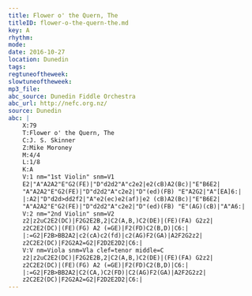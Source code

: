 ```yaml
---
title: Flower o' the Quern, The
titleID: flower-o-the-quern-the.md
key: A
rhythm: 
mode:
date: 2016-10-27
location: Dunedin
tags:
regtuneoftheweek:
slowtuneoftheweek:
mp3_file:
abc_source: Dunedin Fiddle Orchestra
abc_url: http://nefc.org.nz/
source: Dunedin
abc: |
    X:79
    T:Flower o' the Quern, The
    C:J. S. Skinner
    Z:Mike Moroney
    M:4/4
    L:1/8
    K:A
    V:1 nm="1st Violin" snm=V1
    E2|"A"A2A2"E"G2(FE)|"D"d2d2"A"c2e2|e2(cB)A2(Bc)|"E"B6E2|
    "A"A2A2"E"G2(FE)|"D"d2d2"A"c2e2|"D"(ed)(FB) "E"A2G2|"A"[EA]6:|
    |:A2|"D"d2d>dd2f2|"A"e2(ec)e2(af)|e2 (cB)A2(Bc)|"E"B6E2|
    "A"A2A2"E"G2(FE)|"D"d2d2"A"c2e2|"D"(ed)(FB) "E"(AG)(cB)|"A"A6:|
    V:2 nm="2nd Violin" snm=V2
    z2|z2uC2E2(DC)|F2G2E2B,2|C2(A,B,)C2(DE)|(FE)(FA) G2z2|
    z2C2E2(DC)|(FE)(FG) A2 (=GE)|F2(FD)C2(B,D)|C6:|
    |:=G2|F2B>BB2A2|c2(cA)c2(fd)|c2(AG)F2(GA)|A2F2G2z2|
    z2C2E2(DC)|F2G2A2=G2|F2D2E2D2|C6:|
    V:V nm=Viola snm=Vla clef=tenor middle=C
    z2|z2uC2E2(DC)|F2G2E2B,2|C2(A,B,)C2(DE)|(FE)(FA) G2z2|
    z2C2E2(DC)|(FE)(FG) A2 (=GE)|F2(FD)C2(B,D)|C6:|
    |:=G2|F2B>BB2A2|C2(CA,)C2(FD)|C2(AG)F2(GA)|A2F2G2z2|
    z2C2E2(DC)|F2G2A2=G2|F2D2E2D2|C6:|
---
```

